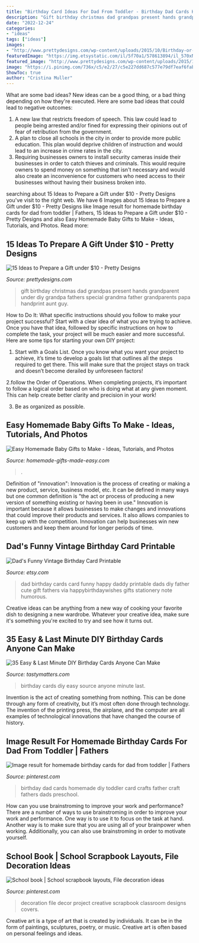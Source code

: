 ```yaml
---
title: "Birthday Card Ideas For Dad From Toddler - Birthday Dad Cards Homemade Diy Toddler Card Crafts Father Craft Fathers Dads Preschool"
description: "Gift birthday christmas dad grandpas present hands grandparent under diy grandpa fathers special grandma father grandparents papa handprint aunt guy"
date: "2022-12-24"
categories:
- "ideas"
tags: ["ideas"]
images:
- "http://www.prettydesigns.com/wp-content/uploads/2015/10/Birthday-or-Christmas-Gift.jpg"
featuredImage: "https://img.etsystatic.com/il/5f70a1/578613894/il_570xN.578613894_od6c.jpg"
featured_image: "http://www.prettydesigns.com/wp-content/uploads/2015/10/Birthday-or-Christmas-Gift.jpg"
image: "https://i.pinimg.com/736x/c5/e2/27/c5e227dd687c577e79df7eaf6fab85ac.jpg"
ShowToc: true
author: "Cristina Muller"
---
```



What are some bad ideas?
New ideas can be a good thing, or a bad thing depending on how they're executed. Here are some bad ideas that could lead to negative outcomes: 
1. A new law that restricts freedom of speech. This law could lead to people being arrested and/or fined for expressing their opinions out of fear of retribution from the government. 
2. A plan to close all schools in the city in order to provide more public education. This plan would deprive children of instruction and would lead to an increase in crime rates in the city. 
3. Requiring businesses owners to install security cameras inside their businesses in order to catch thieves and criminals. This would require owners to spend money on something that isn't necessary and would also create an inconvenience for customers who need access to their businesses without having their business broken into. 

	

		
searching about 15 Ideas to Prepare a Gift under $10 - Pretty Designs you've visit to the right web. We have 6 Images about 15 Ideas to Prepare a Gift under $10 - Pretty Designs like Image result for homemade birthday cards for dad from toddler | Fathers, 15 Ideas to Prepare a Gift under $10 - Pretty Designs and also Easy Homemade Baby Gifts to Make - Ideas, Tutorials, and Photos. Read more:
		
    
## 15 Ideas To Prepare A Gift Under $10 - Pretty Designs

<img loading=lazy src="http://www.prettydesigns.com/wp-content/uploads/2015/10/Birthday-or-Christmas-Gift.jpg" onerror="this.onerror=null;this.src='https://tse4.mm.bing.net/th?id=OIP.2lzd3wUnSLp1iuF0BC9-NwHaJ3&amp;pid=15.1';" alt="15 Ideas to Prepare a Gift under $10 - Pretty Designs">

_Source: prettydesigns.com_

>gift birthday christmas dad grandpas present hands grandparent under diy grandpa fathers special grandma father grandparents papa handprint aunt guy. 

	

How to Do It: What specific instructions should you follow to make your project successful?
Start with a clear idea of what you are trying to achieve. Once you have that idea, followed by specific instructions on how to complete the task, your project will be much easier and more successful. Here are some tips for starting your own DIY project:
1. Start with a Goals List. Once you know what you want your project to achieve, it’s time to develop a goals list that outlines all the steps required to get there. This will make sure that the project stays on track and doesn’t become derailed by unforeseen factors!

2.follow the Order of Operations. When completing projects, it’s important to follow a logical order based on who is doing what at any given moment. This can help create better clarity and precision in your work!

3. Be as organized as possible.

    
## Easy Homemade Baby Gifts To Make - Ideas, Tutorials, And Photos

<img loading=lazy src="https://www.homemade-gifts-made-easy.com/image-files/homemade-toddler-toys-montage-800x1299.jpg" onerror="this.onerror=null;this.src='https://tse4.mm.bing.net/th?id=OIP.scl-Afj7IbPx8fB6StctZwHaMB&amp;pid=15.1';" alt="Easy Homemade Baby Gifts to Make - Ideas, Tutorials, and Photos">

_Source: homemade-gifts-made-easy.com_

>. 

	

Definition of "innovation":
Innovation is the process of creating or making a new product, service, business model, etc. It can be defined in many ways but one common definition is "the act or process of producing a new version of something existing or having been in use." 
Innovation is important because it allows businesses to make changes and innovations that could improve their products and services. It also allows companies to keep up with the competition. Innovation can help businesses win new customers and keep them around for longer periods of time.

    
## Dad&#039;s Funny Vintage Birthday Card Printable

<img loading=lazy src="https://img.etsystatic.com/il/5f70a1/578613894/il_570xN.578613894_od6c.jpg" onerror="this.onerror=null;this.src='https://tse4.mm.bing.net/th?id=OIP.2hBOdVJZm7aLQku5KIjERAHaJt&amp;pid=15.1';" alt="Dad&#039;s Funny Vintage Birthday Card Printable">

_Source: etsy.com_

>dad birthday cards card funny happy daddy printable dads diy father cute gift fathers via happybirthdaywishes gifts stationery note humorous. 

	

Creative ideas can be anything from a new way of cooking your favorite dish to designing a new wardrobe. Whatever your creative idea, make sure it's something you're excited to try and see how it turns out.

    
## 35 Easy &amp; Last Minute DIY Birthday Cards Anyone Can Make

<img loading=lazy src="http://www.tastymatters.com/wp-content/uploads/2018/11/easy-last-minute-diy-birthday-cards-anyone-can-make-16.jpg" onerror="this.onerror=null;this.src='https://tse3.mm.bing.net/th?id=OIP.AINEkjHkemBXZA8wq9hWjwHaJ4&amp;pid=15.1';" alt="35 Easy &amp; Last Minute DIY Birthday Cards Anyone Can Make">

_Source: tastymatters.com_

>birthday cards diy easy source anyone minute last. 

	

Invention is the act of creating something from nothing. This can be done through any form of creativity, but it’s most often done through technology. The invention of the printing press, the airplane, and the computer are all examples of technological innovations that have changed the course of history.

    
## Image Result For Homemade Birthday Cards For Dad From Toddler | Fathers

<img loading=lazy src="https://i.pinimg.com/736x/07/7c/92/077c922af317512132b9cc05472621cc--birthday-cards-for-dad-homemade-birthday-cards.jpg" onerror="this.onerror=null;this.src='https://tse3.mm.bing.net/th?id=OIP.R5Xf18BMNuHVI6EzdWK2LgHaJ6&amp;pid=15.1';" alt="Image result for homemade birthday cards for dad from toddler | Fathers">

_Source: pinterest.com_

>birthday dad cards homemade diy toddler card crafts father craft fathers dads preschool. 

	

How can you use brainstroming to improve your work and performance?
There are a number of ways to use brainstroming in order to improve your work and performance. One way is to use it to focus on the task at hand. Another way is to make sure that you are using all of your brainpower when working. Additionally, you can also use brainstroming in order to motivate yourself.

    
## School Book | School Scrapbook Layouts, File Decoration Ideas

<img loading=lazy src="https://i.pinimg.com/736x/c5/e2/27/c5e227dd687c577e79df7eaf6fab85ac.jpg" onerror="this.onerror=null;this.src='https://tse3.mm.bing.net/th?id=OIP.0Kdmx-C5wOu8BYlJTdgNmwHaJ4&amp;pid=15.1';" alt="School book | School scrapbook layouts, File decoration ideas">

_Source: pinterest.com_

>decoration file decor project creative scrapbook classroom designs covers. 

	

Creative art is a type of art that is created by individuals. It can be in the form of paintings, sculptures, poetry, or music. Creative art is often based on personal feelings and ideas.

